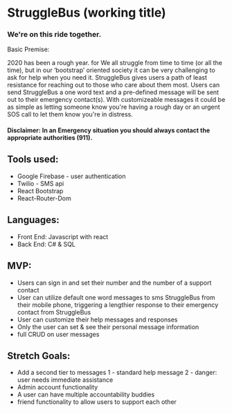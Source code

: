 # StruggleBus (working title)
### We're on this ride together.

Basic Premise:

2020 has been a rough year. for
We all struggle from time to time (or all the time), but in our ‘bootstrap’ oriented society it can be very challenging to ask for help when you need it. StruggleBus gives users a path of least resistance for reaching out to those who care about them most. Users can send StruggleBus a one word text and a pre-defined message will be sent out to their emergency contact(s). With customizeable messages it could be as simple as letting someone know you're having a rough day or an urgent SOS call to let them know you're in distress.

#### Disclaimer: In an Emergency situation you should always contact the appropriate authorities (911).




## Tools used:
- Google Firebase - user authentication
- Twilio - SMS api
- React Bootstrap
- React-Router-Dom


## Languages:
- Front End: Javascript with react
- Back End: C# & SQL 

## MVP:
- Users can sign in and set their number and the number of a support contact
- User can utilize default one word messages to sms StruggleBus from their mobile phone, triggering a lengthier response to their emergency contact from StruggleBus
- User can customize their help messages and responses
- Only the user can set & see their personal message information
- full CRUD on user messages


## Stretch Goals:
- Add a second tier to messages
    1 - standard help message
    2 - danger: user needs immediate assistance
- Admin account functionality
- A user can have multiple accountability buddies
- friend functionality to allow users to support each other

